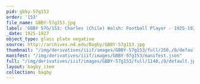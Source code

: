 ```yaml
---
pid: gbby-57g153
order: '153'
file_name: GBBY-57g153.jpg
label: 'GBBY 57G/153: Charles (Chile) Walsh: Football Player - 1925-1927'
_date: 1925-1927
object_type: glass plate negative
source: http://archives.nd.edu/Bagby/GBBY-57g153.jpg
thumbnail: "/img/derivatives/iiif/images/GBBY-57g153/full/250,/0/default.jpg"
manifest: "/img/derivatives/iiif/images/GBBY-57g153/manifest.json"
full: "/img/derivatives/iiif/images/GBBY-57g153/full/1140,/0/default.jpg"
layout: bagby_item
collection: bagby
---
```

